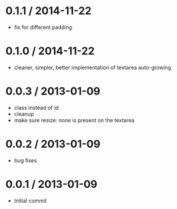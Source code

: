 
0.1.1 / 2014-11-22
==================

  * fix for different padding

0.1.0 / 2014-11-22
==================

  * cleaner, simpler, better implementation of textarea auto-growing

0.0.3 / 2013-01-09
==================

  * class instead of id
  * cleanup
  * make sure resize: none is present on the textarea

0.0.2 / 2013-01-09
==================

  * bug fixes

0.0.1 / 2013-01-09
==================

  * Initial commit
